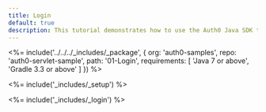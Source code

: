 ```yaml
---
title: Login
default: true
description: This tutorial demonstrates how to use the Auth0 Java SDK to add authentication and authorization to your Java Servlet web app
---
```


<%= include('../../../_includes/_package', {
  org: 'auth0-samples',
  repo: 'auth0-servlet-sample',
  path: '01-Login',
  requirements: [
    'Java 7 or above',
    'Gradle 3.3 or above'
  ]
}) %>

<%= include('_includes/_setup') %>

<%= include('_includes/_login') %>
